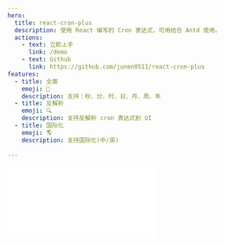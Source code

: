 ```yaml
---
hero:
  title: react-cron-plus
  description: 使用 React 编写的 Cron 表达式，可用结合 Antd 使用。
  actions:
    - text: 立即上手
      link: /demo
    - text: Github
      link: https://github.com/junen0511/react-cron-plus
features:
  - title: 全面
    emoji: 🚀
    description: 支持：秒、分、时、日、月、周、年
  - title: 反解析
    emoji: 🔍
    description: 支持反解析 cron 表达式到 UI
  - title: 国际化
    emoji: 🌎
    description: 支持国际化(中/英)
  
---
```


<embed src="../README.md"></embed>
